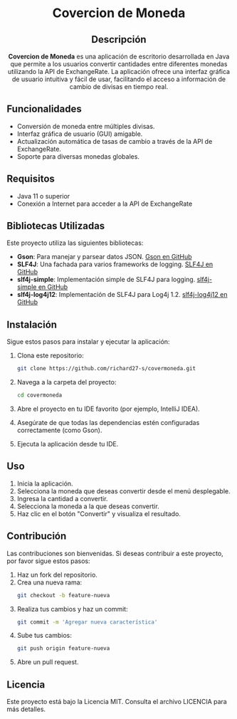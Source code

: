 <div style="text-align: center;">

# Covercion de Moneda

## Descripción

**Covercion de Moneda** es una aplicación de escritorio desarrollada en Java que permite a los usuarios convertir cantidades entre diferentes monedas utilizando la API de ExchangeRate. La aplicación ofrece una interfaz gráfica de usuario intuitiva y fácil de usar, facilitando el acceso a información de cambio de divisas en tiempo real.

</div>

## Funcionalidades

- Conversión de moneda entre múltiples divisas.
- Interfaz gráfica de usuario (GUI) amigable.
- Actualización automática de tasas de cambio a través de la API de ExchangeRate.
- Soporte para diversas monedas globales.

## Requisitos

- Java 11 o superior
- Conexión a Internet para acceder a la API de ExchangeRate

## Bibliotecas Utilizadas

Este proyecto utiliza las siguientes bibliotecas:

- **Gson**: Para manejar y parsear datos JSON. [Gson en GitHub](https://github.com/google/gson)
- **SLF4J**: Una fachada para varios frameworks de logging. [SLF4J en GitHub](http://www.slf4j.org/)
- **slf4j-simple**: Implementación simple de SLF4J para logging. [slf4j-simple en GitHub](http://www.slf4j.org/)
- **slf4j-log4j12**: Implementación de SLF4J para Log4j 1.2. [slf4j-log4j12 en GitHub](http://www.slf4j.org/)

## Instalación

Sigue estos pasos para instalar y ejecutar la aplicación:

1. Clona este repositorio:
   ```bash
   git clone https://github.com/richard27-s/covermoneda.git
   ```

2. Navega a la carpeta del proyecto:
   ```bash
   cd covermoneda
   ```

3. Abre el proyecto en tu IDE favorito (por ejemplo, IntelliJ IDEA).

4. Asegúrate de que todas las dependencias estén configuradas correctamente (como Gson).

5. Ejecuta la aplicación desde tu IDE.

## Uso

1. Inicia la aplicación.
2. Selecciona la moneda que deseas convertir desde el menú desplegable.
3. Ingresa la cantidad a convertir.
4. Selecciona la moneda a la que deseas convertir.
5. Haz clic en el botón "Convertir" y visualiza el resultado.

## Contribución

Las contribuciones son bienvenidas. Si deseas contribuir a este proyecto, por favor sigue estos pasos:

1. Haz un fork del repositorio.
2. Crea una nueva rama:
   ```bash
   git checkout -b feature-nueva
   ```
3. Realiza tus cambios y haz un commit:
   ```bash
   git commit -m 'Agregar nueva característica'
   ```
4. Sube tus cambios:
   ```bash
   git push origin feature-nueva
   ```
5. Abre un pull request.

## Licencia

Este proyecto está bajo la Licencia MIT. Consulta el archivo LICENCIA para más detalles.

